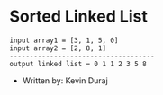 Sorted Linked List
==================

```
input array1 = [3, 1, 5, 0]
input array2 = [2, 8, 1]
------------------------------------
output linked list = 0 1 1 2 3 5 8 

```
* Written by: Kevin Duraj

